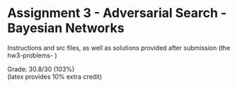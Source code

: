 # Assignment 3 - Adversarial Search - Bayesian Networks

Instructions and src files, as well as solutions provided after submission (the hw3-problems- )

Grade: 30.8/30 (103%)   
(latex provides 10% extra credit)
